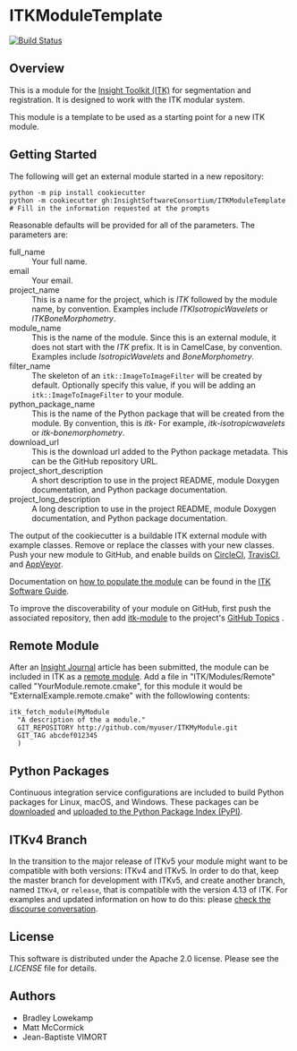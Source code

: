 ITKModuleTemplate
=================

[![Build Status](https://dev.azure.com/InsightSoftwareConsortium/ITKModules/_apis/build/status/InsightSoftwareConsortium.ITKModuleTemplate?branchName=master)](https://dev.azure.com/InsightSoftwareConsortium/ITKModules/_build/latest?definitionId=19&branchName=master)

Overview
--------

This is a module for the [Insight Toolkit (ITK)](http://itk.org) for
segmentation and registration. It is designed to work with the ITK
modular system.

This module is a template to be used as a starting point for a new ITK
module.

Getting Started
---------------

The following will get an external module started in a new repository:

    python -m pip install cookiecutter
    python -m cookiecutter gh:InsightSoftwareConsortium/ITKModuleTemplate
    # Fill in the information requested at the prompts

Reasonable defaults will be provided for all of the parameters. The
parameters are:

<dl>
<dt>full_name</dt>
<dd>Your full name.</dd>

<dt>email</dt>
<dd>Your email.</dd>

<dt>project_name</dt>
<dd>This is a name for the project, which is <i>ITK</i> followed by the module
name, by convention. Examples include <i>ITKIsotropicWavelets</i> or
<i>ITKBoneMorphometry</i>.<dd>

<dt>module_name</dt>
<dd>This is the name of the module. Since this is an external module, it
does not start with the <i>ITK</i> prefix. It is in CamelCase, by convention.
Examples include <i>IsotropicWavelets</i> and <i>BoneMorphometry</i>.<dd>

<dt>filter_name</dt>
<dd>The skeleton of an <code>itk::ImageToImageFilter</code> will be created by default.
Optionally specify this value, if you will be adding an
<code>itk::ImageToImageFilter</code> to your module.</dt>

<dt>python_package_name</dt>
<dd>This is the name of the Python package that will be created from the
module. By convention, this is <i>itk-<project_name in lower case></i>
For example, <i>itk-isotropicwavelets</i> or <i>itk-bonemorphometry</i>.</dd>

<dt>download_url</dt>
<dd>This is the download url added to the Python package metadata. This can
be the GitHub repository URL.</dd>

<dt>project_short_description</dt>
<dd>A short description to use in the project README, module Doxygen
documentation, and Python package documentation.</dd>

<dt>project_long_description</dt>
<dd>A long description to use in the project README, module Doxygen
documentation, and Python package documentation.</dd>
</dl>

The output of the cookiecutter is a buildable ITK external module with
example classes. Remove or replace the classes with your new classes.
Push your new module to GitHub, and enable builds on
[CircleCI](https://circleci.com/), [TravisCI](https://travis-ci.org/),
and [AppVeyor](https://www.appveyor.com/).

Documentation on [how to populate the
module](https://itk.org/ITKSoftwareGuide/html/Book1/ITKSoftwareGuide-Book1ch9.html#x50-1430009)
can be found in the [ITK Software
Guide](https://itk.org/ITKSoftwareGuide/html/).

To improve the discoverability of your module on GitHub, first push the
associated repository, then add
[itk-module](https://github.com/topics/itk-module) to the project's
[GitHub Topics](https://help.github.com/articles/about-topics/) .

Remote Module
-------------

After an [Insight Journal](http://www.insight-journal.org/) article has
been submitted, the module can be included in ITK as a [remote
module](https://itk.org/ITKSoftwareGuide/html/Book1/ITKSoftwareGuide-Book1ch9.html#x55-1640009.7).
Add a file in "ITK/Modules/Remote" called "YourModule.remote.cmake", for
this module it would be "ExternalExample.remote.cmake" with the
followlowing contents:

    itk_fetch_module(MyModule
      "A description of the a module."
      GIT_REPOSITORY http://github.com/myuser/ITKMyModule.git
      GIT_TAG abcdef012345
      )

Python Packages
---------------

Continuous integration service configurations are included to build
Python packages for Linux, macOS, and Windows. These packages can be
[downloaded](https://itkpythonpackage.readthedocs.io/en/latest/Build_ITK_Module_Python_packages.html#github-automated-ci-package-builds)
and [uploaded to the Python Package Index
(PyPI)](https://itkpythonpackage.readthedocs.io/en/latest/Build_ITK_Module_Python_packages.html#upload-the-packages-to-pypi).

ITKv4 Branch
------------

In the transition to the major release of ITKv5 your module might want
to be compatible with both versions: ITKv4 and ITKv5. In order to do
that, keep the master branch for development with ITKv5, and create
another branch, named `ITKv4`, or `release`, that is compatible with the
version 4.13 of ITK. For examples and updated information on how to do
this: please [check the discourse
conversation](https://discourse.itk.org/t/itk-external-module-github-builds-for-4-x-and-5-x/900).

License
-------

This software is distributed under the Apache 2.0 license. Please see
the *LICENSE* file for details.

Authors
-------

-   Bradley Lowekamp
-   Matt McCormick
-   Jean-Baptiste VIMORT
